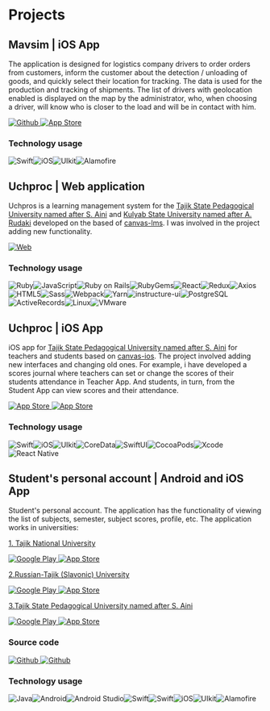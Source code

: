 # Projects

## Mavsim | iOS App
The application is designed for logistics company drivers to order orders from customers, inform the customer about the detection / unloading of goods, and quickly select their location for tracking. The data is used for the production and tracking of shipments. The list of drivers with geolocation enabled is displayed on the map by the administrator, who, when choosing a driver, will know who is closer to the load and will be in contact with him.
<p>
<a href="https://github.com/khusrav2000/mavsim-ios">
  <img alt="Github" src="https://img.shields.io/static/v1?style=for-the-badge&message=GitHub&color=181717&logo=GitHub&logoColor=FFFFFF&label=" />
</a>
<a href="#">
  <img alt="App Store" src="https://img.shields.io/static/v1?style=for-the-badge&message=App+Store&color=0D96F6&logo=App+Store&logoColor=FFFFFF&label=" />
</a>
</p>

### Technology usage
![Swift](https://img.shields.io/static/v1?style=for-the-badge&message=Swift&color=F05138&logo=Swift&logoColor=FFFFFF&label=)![iOS](https://img.shields.io/static/v1?style=for-the-badge&message=iOS&color=000000&logo=iOS&logoColor=FFFFFF&label=)![UIkit](https://img.shields.io/static/v1?style=for-the-badge&message=UIkit&color=2396F3&logo=UIkit&logoColor=FFFFFF&label=)![Alamofire](https://img.shields.io/static/v1?style=for-the-badge&message=Alamofire&color=F05138&logo=Alamofire&logoColor=FFFFFF&label=)

## Uchproc | Web application
Uchpros is a learning management system for the [Tajik State Pedagogical University named after S. Aini](https://www.tgpu.tj/index.php?lang=en) and [Kulyab State University named after A. Rudaki](http://kgu.tj/en/) developed on the based of [canvas-lms](https://github.com/instructure/canvas-lms). I was involved in the project adding new functionality.
<p>
  <a href="https://isu.tspu.tj/login/canvas">
    <img alt="Web" src="https://img.shields.io/static/v1?style=for-the-badge&message=TSPU&color=4285F4&logo=Google+Chrome&logoColor=FFFFFF&label=Wisit+Web" />
  </a>
</p>

### Technology usage
![Ruby](https://img.shields.io/static/v1?style=for-the-badge&message=Ruby&color=CC342D&logo=Ruby&logoColor=FFFFFF&label=)![JavaScript](https://img.shields.io/static/v1?style=for-the-badge&message=JavaScript&color=222222&logo=JavaScript&logoColor=F7DF1E&label=)![Ruby on Rails](https://img.shields.io/static/v1?style=for-the-badge&message=Ruby+on+Rails&color=CC0000&logo=Ruby+on+Rails&logoColor=FFFFFF&label=)![RubyGems](https://img.shields.io/static/v1?style=for-the-badge&message=RubyGems&color=E9573F&logo=RubyGems&logoColor=FFFFFF&label=)![React](https://img.shields.io/static/v1?style=for-the-badge&message=React&color=222222&logo=React&logoColor=61DAFB&label=)![Redux](https://img.shields.io/static/v1?style=for-the-badge&message=Redux&color=764ABC&logo=Redux&logoColor=FFFFFF&label=)![Axios](https://img.shields.io/static/v1?style=for-the-badge&message=Axios&color=5A29E4&logo=Axios&logoColor=FFFFFF&label=)![HTML5](https://img.shields.io/static/v1?style=for-the-badge&message=HTML5&color=E34F26&logo=HTML5&logoColor=FFFFFF&label=)![Sass](https://img.shields.io/static/v1?style=for-the-badge&message=Sass&color=CC6699&logo=Sass&logoColor=FFFFFF&label=)![Webpack](https://img.shields.io/static/v1?style=for-the-badge&message=Webpack&color=222222&logo=Webpack&logoColor=8DD6F9&label=)![Yarn](https://img.shields.io/static/v1?style=for-the-badge&message=Yarn&color=2C8EBB&logo=Yarn&logoColor=FFFFFF&label=)![instructure-ui](https://img.shields.io/badge/instructure--ui-0081CB?style=for-the-badge&logo=instructure-ui&logoColor=white)![PostgreSQL](https://img.shields.io/static/v1?style=for-the-badge&message=PostgreSQL&color=4169E1&logo=PostgreSQL&logoColor=FFFFFF&label=)![ActiveRecords](https://img.shields.io/static/v1?style=for-the-badge&message=Active+Records&color=CC342D&logo=ActiveRecords&logoColor=FFFFFF&label=)![Linux](https://img.shields.io/static/v1?style=for-the-badge&message=Linux&color=222222&logo=Linux&logoColor=FCC624&label=)![VMware](https://img.shields.io/static/v1?style=for-the-badge&message=VMware&color=607078&logo=VMware&logoColor=FFFFFF&label=)

## Uchproc | iOS App
iOS app for [Tajik State Pedagogical University named after S. Aini](https://www.tgpu.tj/index.php?lang=en) for teachers and students based on [canvas-ios](https://github.com/instructure/canvas-ios).
The project involved adding new interfaces and changing old ones. For example, i have developed a scores journal where teachers can set or change the scores of their students attendance in Teacher App. And students, in turn, from the Student App can view scores and their attendance.

<p>
<a href="#">
  <img alt="App Store" src="https://img.shields.io/static/v1?style=for-the-badge&label=App Store&message=Teacher&color=0D96F6&logo=App+Store&logoColor=FFFFFF"/>
</a>
<a href="#">
  <img alt="App Store" src="https://img.shields.io/static/v1?label=App Store&style=for-the-badge&message=Student&color=0D96F6&logo=App+Store&logoColor=FFFFFF"/>
</a>
</p>

### Technology usage
![Swift](https://img.shields.io/static/v1?style=for-the-badge&message=Swift&color=F05138&logo=Swift&logoColor=FFFFFF&label=)![iOS](https://img.shields.io/static/v1?style=for-the-badge&message=iOS&color=000000&logo=iOS&logoColor=FFFFFF&label=)![UIkit](https://img.shields.io/static/v1?style=for-the-badge&message=UIkit&color=2396F3&logo=UIkit&logoColor=FFFFFF&label=)![CoreData](https://img.shields.io/static/v1?style=for-the-badge&message=CoreData&color=2396F3&logo=CoreData&logoColor=FFFFFF&label=)![SwiftUI](https://img.shields.io/static/v1?style=for-the-badge&message=SwiftUI&color=F05138&logo=SwiftUI&logoColor=FFFFFF&label=)![CocoaPods](https://img.shields.io/static/v1?style=for-the-badge&message=CocoaPods&color=EE3322&logo=CocoaPods&logoColor=FFFFFF&label=)![Xcode](https://img.shields.io/static/v1?style=for-the-badge&message=Xcode&color=147EFB&logo=Xcode&logoColor=FFFFFF&label=)![React Native](https://img.shields.io/badge/React_Native-20232A?style=for-the-badge&logo=react&logoColor=61DAFB)


## Student's personal account | Android and iOS App
Student's personal account. The application has the functionality of viewing the list of subjects, semester, subject scores, profile, etc. The application works in universities:

[1. Tajik National University](https://tnu.tj/index.php/en/main/)
<p>
  <a href="https://play.google.com/store/apps/details?id=tj.tnu.students&hl=ru&gl=US&pli=1">
    <img alt="Google Play" src="https://img.shields.io/static/v1?style=for-the-badge&message=TNU.STUDENTS&color=F05138&logo=Google+Play&logoColor=FFFFFF&label=Google+Play"/>
  </a>
  <a href="#">
    <img alt="App Store" src="https://img.shields.io/static/v1?style=for-the-badge&message=TNU.STUDENTS&color=0D96F6&logo=App+Store&logoColor=FFFFFF&label=App+Store"/>
  </a>
</p>

[2.Russian-Tajik (Slavonic) University](https://www.rtsu.tj/en/)
<p>
  <a href="https://play.google.com/store/apps/details?id=tj.rtsu.students&hl=ru&gl=US">
    <img alt="Google Play" src="https://img.shields.io/static/v1?style=for-the-badge&message=RTSU.STUDENTS&color=F05138&logo=Google+Play&logoColor=FFFFFF&label=Google+Play"/>
  </a>
  <a href="#">
    <img alt="App Store" src="https://img.shields.io/static/v1?style=for-the-badge&message=RTSU.STUDENTS&color=0D96F6&logo=App+Store&logoColor=FFFFFF&label=App+Store"/>
  </a>
</p>

[3.Tajik State Pedagogical University named after S. Aini](https://www.tgpu.tj/index.php?lang=en)
<p>
  <a href="https://play.google.com/store/apps/details?id=tj.ddot.students&hl=ru&gl=US">
    <img alt="Google Play" src="https://img.shields.io/static/v1?style=for-the-badge&message=DDOT.STUDENTS&color=F05138&logo=Google+Play&logoColor=FFFFFF&label=Google+Play"/>
  </a>
  <a href="#">
    <img alt="App Store" src="https://img.shields.io/static/v1?style=for-the-badge&message=DDOT.STUDENTS&color=0D96F6&logo=App+Store&logoColor=FFFFFF&label=App+Store"/>
  </a>
</p>

### Source code
<p>
<a href="https://github.com/khusrav2000/rtsu-students-android">
  <img alt="Github" src="https://img.shields.io/static/v1?style=for-the-badge&message=Android&color=181717&logo=GitHub&logoColor=FFFFFF&label=github" />
</a>
<a href="https://github.com/khusrav2000/rtsu-students-ios">
  <img alt="Github" src="https://img.shields.io/static/v1?style=for-the-badge&message=iOS&color=181717&logo=GitHub&logoColor=FFFFFF&label=github" />
</a>
</p>

### Technology usage
![Java](https://img.shields.io/static/v1?style=for-the-badge&message=Java&color=222222&logo=OpenJDK&logoColor=FFFFFF&label=)![Android](https://img.shields.io/badge/Android-3DDC84?style=for-the-badge&logo=android&logoColor=white)![Android Studio](https://img.shields.io/static/v1?style=for-the-badge&message=Android+Studio&color=222222&logo=Android+Studio&logoColor=3DDC84&label=)![Swift](https://img.shields.io/static/v1?style=for-the-badge&message=Retrofit&color=0D96F6&logo=Retrofit&logoColor=FFFFFF&label=)![Swift](https://img.shields.io/static/v1?style=for-the-badge&message=Swift&color=F05138&logo=Swift&logoColor=FFFFFF&label=)![iOS](https://img.shields.io/static/v1?style=for-the-badge&message=iOS&color=000000&logo=iOS&logoColor=FFFFFF&label=)![UIkit](https://img.shields.io/static/v1?style=for-the-badge&message=UIkit&color=2396F3&logo=UIkit&logoColor=FFFFFF&label=)![Alamofire](https://img.shields.io/static/v1?style=for-the-badge&message=Alamofire&color=F05138&logo=Alamofire&logoColor=FFFFFF&label=)